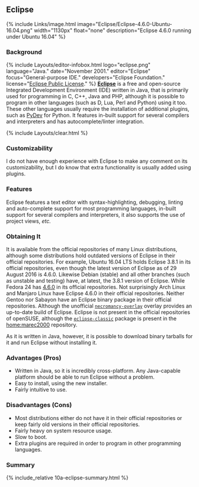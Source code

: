 ## Eclipse
{% include Links/image.html image="Eclipse/Eclipse-4.6.0-Ubuntu-16.04.png" width="1130px" float="none" description="Eclipse 4.6.0 running under Ubuntu 16.04" %}

### Background
{% include Layouts/editor-infobox.html logo="eclipse.png" language="Java." date="November 2001." editor="Eclipse" focus="General-purpose IDE." developers="Eclipse Foundation." license="<a href='https://www.eclipse.org/org/documents/epl-v10.php' link='_blank'>Eclipse Public License</a>." %}
[**Eclipse**](http://eclipse.org/eclipse) is a free and open-source Integrated Development Environment (IDE) written in Java, that is primarily used for programming in C, C++, Java and PHP, although it is possible to program in other languages (such as D, Lua, Perl and Python) using it too. These other languages usually require the installation of additional plugins, such as [PyDev](http://www.pydev.org/) for Python. It features in-built support for several compilers and interpreters and has autocomplete/linter integration.

{% include Layouts/clear.html %}<br/>

### Customizability
I do not have enough experience with Eclipse to make any comment on its customizability, but I do know that extra functionality is usually added using plugins.

### Features
Eclipse features a text editor with syntax-highlighting, debugging, linting and auto-complete support for most programming languages, in-built support for several compilers and interpreters, it also supports the use of project views, *etc.*

### Obtaining It
It is available from the official repositories of many Linux distributions, although some distributions hold outdated versions of Eclipse in their official repositories. For example, Ubuntu 16.04 LTS holds Eclipse 3.8.1 in its official repositories, even though the latest version of Eclipse as of 29 August 2016 is 4.6.0. Likewise Debian (stable) and all other branches (such as unstable and testing) have, at latest, the 3.8.1 version of Eclipse. While Fedora 24 has [4.6.0](http://koji.fedoraproject.org/koji/buildinfo?buildID=780300) in its official repositories. Not surprisingly Arch Linux and Manjaro Linux have Eclipse 4.6.0 in their official repositories. Neither Gentoo nor Sabayon have an Eclipse binary package in their official repositories. Although the unofficial [`necromancy-overlay`](https://github.com/necrose99/necromancy-overlay/tree/master/dev-util/eclipse-cpp-bin) overlay provides an up-to-date build of Eclipse. Eclipse is not present in the official repositories of openSUSE, although the [`eclipse-classic`](https://build.opensuse.org/package/show?project=home%3Amarec2000&package=eclipse-classic) package is present in the [home:marec2000](https://build.opensuse.org/project/show/home:marec2000) repository.

As it is written in Java, however, it is possible to download binary tarballs for it and run Eclipse without installing it.

### Advantages (Pros)
* Written in Java, so it is incredibly cross-platform. Any Java-capable platform should be able to run Eclipse without a problem.
* Easy to install, using the new installer.
* Fairly intuitive to use.

### Disadvantages (Cons)
* Most distributions either do not have it in their official repositories or keep fairly old versions in their official repositories.
* Fairly heavy on system resource usage.
* Slow to boot.
* Extra plugins are required in order to program in other programming languages.

### Summary
{% include_relative 10a-eclipse-summary.html %}
